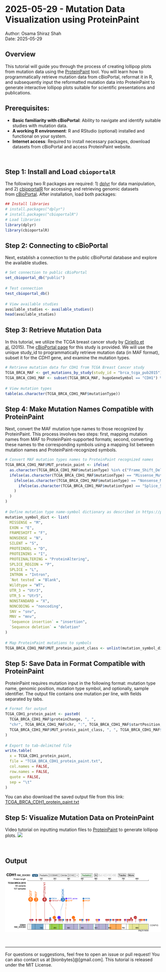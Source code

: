 # 2025-05-29 - Mutation Data Visualization using ProteinPaint
Author: Osama Shiraz Shah<br>
Date: 2025-05-29


## Overview
This tutorial will guide you through the process of creating lollipop plots from mutation data using the [ProteinPaint](https://proteinpaint.stjude.org/) tool. You will learn how to programmatically retrieve mutation data from cBioPortal, reformat it in R, and subsequently input the reformatted mutation data into ProteinPaint to generate interactive lollipop plots suitable for scientific presentations and publications.

## Prerequisites: 
- **Basic familiarity with cBioPortal**: Ability to navigate and identify suitable studies with mutation data.
- **A working R environment**: R and RStudio (optional) installed and functional on your system.
- **Internet access**: Required to install necessary packages, download datasets from cBioPortal and access ProteinPaint website.

<br>

## Step 1: Install and Load `cbioportalR`
The following two R packages are required: 1) [dplyr](https://dplyr.tidyverse.org/) for data manipulation, and 2) [cbioportalR](https://cran.r-project.org/web/packages/cbioportalR/readme/README.html) for accessing and retrieving genomic datasets from [cBioPortal](https://www.cbioportal.org/). After installation, load both packages:
```r
## Install libraries
# install.packages("dplyr")
# install.packages("cbioportalR")
# Load libraries
library(dplyr)
library(cbioportalR)
```
## Step 2: Connecting to cBioPortal
Next, establish a connection to the public cBioPortal database and explore the available studies.
```r
# Set connection to public cBioPortal
set_cbioportal_db("public")

# Test connection
test_cbioportal_db()

# View available studies
available_studies <- available_studies()
head(available_studies)
```
## Step 3: Retrieve Mutation Data
In this tutorial, we utilize the TCGA breast cancer study by [Ciriello et al.](https://pubmed.ncbi.nlm.nih.gov/26451490/) (2015). The [cBioPortal page](https://www.cbioportal.org/study/summary?id=brca_tcga_pub2015) for this study is provided. We will use the unique study_id to programmatically retrieve mutation data (in MAF format), subset it for the _CDH1_ gene, and examine the mutation types.
```r
# Retrieve mutation data for CDH1 from TCGA Breast Cancer study
TCGA_BRCA_MAF <- get_mutations_by_study(study_id = "brca_tcga_pub2015")
TCGA_BRCA_CDH1_MAF <- subset(TCGA_BRCA_MAF, hugoGeneSymbol == "CDH1") %>% as.data.frame()

# View mutation types
table(as.character(TCGA_BRCA_CDH1_MAF$mutationType))
```
## Step 4: Make Mutation Names Compatible with ProteinPaint
Next, convert the MAF mutation type names to those recognized by ProteinPaint. This process involves two steps: first, mapping mutation names from MAF to ProteinPaint-supported formats; second, converting these names to the corresponding symbols using a mapping list between mutation names and ProteinPaint-recognized symbols.
```r
# Convert MAF mutation types names to ProteinPaint recognized names
TCGA_BRCA_CDH1_MAF$MUT_protein_paint <- ifelse(
  as.character(TCGA_BRCA_CDH1_MAF$mutationType) %in% c("Frame_Shift_Del", "Frame_Shift_Ins", "In_Frame_Del"), "FRAMESHIFT",
  ifelse(as.character(TCGA_BRCA_CDH1_MAF$mutationType) == "Missense_Mutation", "MISSENSE",
    ifelse(as.character(TCGA_BRCA_CDH1_MAF$mutationType) == "Nonsense_Mutation", "NONSENSE",
      ifelse(as.character(TCGA_BRCA_CDH1_MAF$mutationType) == "Splice_Site", "SPLICE", "NA")
    )
  )
)

# Define mutation type name-symbol dictionary as described in https://proteinpaint.stjude.org/
mutation_symbol_dict <- list(
  MISSENSE = "M",
  EXON = "E",
  FRAMESHIFT = "F",
  NONSENSE = "N",
  SILENT = "S",
  PROTEINDEL = "D",
  PROTEININS = "I",
  PROTEINALTERING = "ProteinAltering",
  SPLICE_REGION = "P",
  SPLICE = "L",
  INTRON = "Intron",
  `Not tested` = "Blank",
  Wildtype = "WT",
  UTR_3 = "Utr3",
  UTR_5 = "Utr5",
  NONSTANDARD = "X",
  NONCODING = "noncoding",
  SNV = "snv",
  MNV = "mnv",
  `Sequence insertion` = "insertion",
  `Sequence deletion` = "deletion"
)

# Map ProteinPaint mutations to symbols  
TCGA_BRCA_CDH1_MAF$MUT_protein_paint_class <- unlist(mutation_symbol_dict[TCGA_BRCA_CDH1_MAF$MUT_protein_paint])
```
## Step 5: Save Data in Format Compatible with ProteinPaint
ProteinPaint requires mutation input in the following format: mutation type name, genomic position, mutation type symbol, and optionally, sample identifier. The output file contains one mutation per line, with fields separated by tabs.
```r
# Format for output
TCGA_CDH1_protein_paint <- paste0(
  TCGA_BRCA_CDH1_MAF$proteinChange, ", ",
  "chr", TCGA_BRCA_CDH1_MAF$chr, ":", TCGA_BRCA_CDH1_MAF$startPosition, ", ",
  TCGA_BRCA_CDH1_MAF$MUT_protein_paint_class, ", ", TCGA_BRCA_CDH1_MAF$sampleId
)

# Export to tab-delimited file
write.table(
  x = TCGA_CDH1_protein_paint,
  file = "TCGA_BRCA_CDH1_protein_paint.txt",
  col.names = FALSE,
  row.names = FALSE,
  quote = FALSE,
  sep = "\t"
)
```
You can also download the saved output file from this link: [TCGA_BRCA_CDH1_protein_paint.txt](./TCGA_BRCA_CDH1_protein_paint.txt)

## Step 5: Visualize Mutation Data on ProteinPaint
Video tutorial on inputting mutation files to [ProteinPaint](https://proteinpaint.stjude.org/) to generate lollipop plots.
[![](https://img.youtube.com/vi/_Bin_jZBcss/maxresdefault.jpg)](https://www.youtube.com/watch?v=_Bin_jZBcss)


<br>


## Output
![Plot](./image.png)



<br>


---

For questions or suggestions, feel free to open an issue or pull request! You can also contact us at [bionbytes]@[gmail.com]. This tutorial is released under the MIT License.



